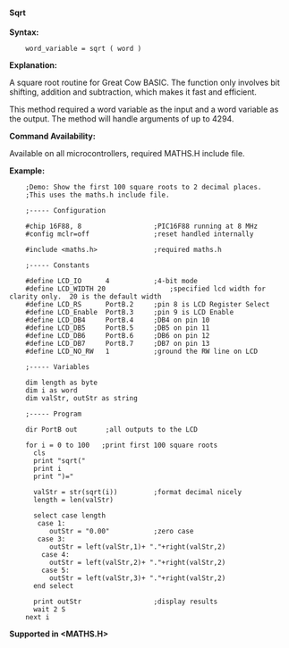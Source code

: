 <div class="section">

<div class="titlepage">

<div>

<div>

#### <span id="sqrt"></span>Sqrt

</div>

</div>

</div>

<span class="strong">**Syntax:**</span>

``` screen
    word_variable = sqrt ( word )
```

<span class="strong">**Explanation:**</span>

A square root routine for Great Cow BASIC. The function only involves
bit shifting, addition and subtraction, which makes it fast and
efficient.

This method required a word variable as the input and a word variable as
the output. The method will handle arguments of up to 4294.

<span class="strong">**Command Availability:**</span>

Available on all microcontrollers, required MATHS.H include file.

<span class="strong">**Example:**</span>

``` screen
    ;Demo: Show the first 100 square roots to 2 decimal places.
    ;This uses the maths.h include file.

    ;----- Configuration

    #chip 16F88, 8                  ;PIC16F88 running at 8 MHz
    #config mclr=off                ;reset handled internally

    #include <maths.h>              ;required maths.h

    ;----- Constants

    #define LCD_IO      4           ;4-bit mode
    #define LCD_WIDTH 20                ;specified lcd width for clarity only.  20 is the default width
    #define LCD_RS      PortB.2     ;pin 8 is LCD Register Select
    #define LCD_Enable  PortB.3     ;pin 9 is LCD Enable
    #define LCD_DB4     PortB.4     ;DB4 on pin 10
    #define LCD_DB5     PortB.5     ;DB5 on pin 11
    #define LCD_DB6     PortB.6     ;DB6 on pin 12
    #define LCD_DB7     PortB.7     ;DB7 on pin 13
    #define LCD_NO_RW   1           ;ground the RW line on LCD

    ;----- Variables

    dim length as byte
    dim i as word
    dim valStr, outStr as string

    ;----- Program

    dir PortB out       ;all outputs to the LCD

    for i = 0 to 100   ;print first 100 square roots
      cls
      print "sqrt("
      print i
      print ")="

      valStr = str(sqrt(i))         ;format decimal nicely
      length = len(valStr)

      select case length
       case 1:
          outStr = "0.00"           ;zero case
       case 3:
          outStr = left(valStr,1)+ "."+right(valStr,2)
        case 4:
          outStr = left(valStr,2)+ "."+right(valStr,2)
        case 5:
          outStr = left(valStr,3)+ "."+right(valStr,2)
      end select

      print outStr                  ;display results
      wait 2 S
    next i
```

<span class="strong">**Supported in &lt;MATHS.H&gt;**</span>

</div>
